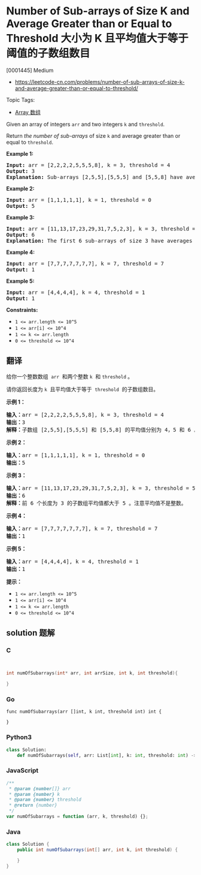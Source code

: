 # Number of Sub-arrays of Size K and Average Greater than or Equal to Threshold 大小为 K 且平均值大于等于阈值的子数组数目

[0001445] Medium

- https://leetcode-cn.com/problems/number-of-sub-arrays-of-size-k-and-average-greater-than-or-equal-to-threshold/

Topic Tags:

- [Array 数组](https://leetcode-cn.com/tag/array/)

Given an array of integers `arr` and two integers `k` and `threshold`.

Return _the number of sub-arrays_ of size `k` and average greater than or equal to `threshold`.

**Example 1:**

<pre><strong>Input:</strong> arr = [2,2,2,2,5,5,5,8], k = 3, threshold = 4
<strong>Output:</strong> 3
<strong>Explanation:</strong> Sub-arrays [2,5,5],[5,5,5] and [5,5,8] have averages 4, 5 and 6 respectively. All other sub-arrays of size 3 have averages less than 4 (the threshold).
</pre>

**Example 2:**

<pre><strong>Input:</strong> arr = [1,1,1,1,1], k = 1, threshold = 0
<strong>Output:</strong> 5
</pre>

**Example 3:**

<pre><strong>Input:</strong> arr = [11,13,17,23,29,31,7,5,2,3], k = 3, threshold = 5
<strong>Output:</strong> 6
<strong>Explanation:</strong> The first 6 sub-arrays of size 3 have averages greater than 5. Note that averages are not integers.
</pre>

**Example 4:**

<pre><strong>Input:</strong> arr = [7,7,7,7,7,7,7], k = 7, threshold = 7
<strong>Output:</strong> 1
</pre>

**Example 5:**

<pre><strong>Input:</strong> arr = [4,4,4,4], k = 4, threshold = 1
<strong>Output:</strong> 1
</pre>

**Constraints:**

- `1 <= arr.length <= 10^5`
- `1 <= arr[i] <= 10^4`
- `1 <= k <= arr.length`
- `0 <= threshold <= 10^4`

## 翻译

给你一个整数数组  `arr`  和两个整数 `k`  和 `threshold` 。

请你返回长度为 `k`  且平均值大于等于  `threshold`  的子数组数目。

**示例 1：**

<pre><strong>输入：</strong>arr = [2,2,2,2,5,5,5,8], k = 3, threshold = 4
<strong>输出：</strong>3
<strong>解释：</strong>子数组 [2,5,5],[5,5,5] 和 [5,5,8] 的平均值分别为 4，5 和 6 。其他长度为 3 的子数组的平均值都小于 4 （threshold 的值)。
</pre>

**示例 2：**

<pre><strong>输入：</strong>arr = [1,1,1,1,1], k = 1, threshold = 0
<strong>输出：</strong>5
</pre>

**示例 3：**

<pre><strong>输入：</strong>arr = [11,13,17,23,29,31,7,5,2,3], k = 3, threshold = 5
<strong>输出：</strong>6
<strong>解释：</strong>前 6 个长度为 3 的子数组平均值都大于 5 。注意平均值不是整数。
</pre>

**示例 4：**

<pre><strong>输入：</strong>arr = [7,7,7,7,7,7,7], k = 7, threshold = 7
<strong>输出：</strong>1
</pre>

**示例 5：**

<pre><strong>输入：</strong>arr = [4,4,4,4], k = 4, threshold = 1
<strong>输出：</strong>1
</pre>

**提示：**

- `1 <= arr.length <= 10^5`
- `1 <= arr[i] <= 10^4`
- `1 <= k <= arr.length`
- `0 <= threshold <= 10^4`

## solution 题解

### C

```c


int numOfSubarrays(int* arr, int arrSize, int k, int threshold){

}
```

### Go

```golang
func numOfSubarrays(arr []int, k int, threshold int) int {

}
```

### Python3

```python
class Solution:
    def numOfSubarrays(self, arr: List[int], k: int, threshold: int) -> int:
```

### JavaScript

```javascript
/**
 * @param {number[]} arr
 * @param {number} k
 * @param {number} threshold
 * @return {number}
 */
var numOfSubarrays = function (arr, k, threshold) {};
```

### Java

```java
class Solution {
    public int numOfSubarrays(int[] arr, int k, int threshold) {

    }
}
```
